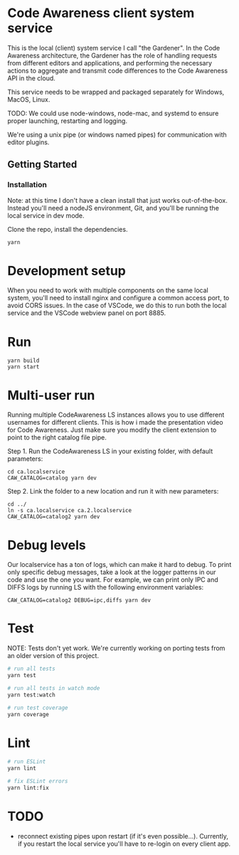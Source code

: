 # Code Awareness client system service

This is the local (client) system service I call "the Gardener". In the Code Awareness architecture, the Gardener has the role of handling requests from different editors and applications, and performing the necessary actions to aggregate and transmit code differences to the Code Awareness API in the cloud.

This service needs to be wrapped and packaged separately for Windows, MacOS, Linux.

TODO: We could use node-windows, node-mac, and systemd to ensure proper launching, restarting and logging.

We're using a unix pipe (or windows named pipes) for communication with editor plugins.

## Getting Started

### Installation

Note: at this time I don't have a clean install that just works out-of-the-box. Instead you'll need a nodeJS environment, Git, and you'll be running the local service in dev mode.

Clone the repo, install the dependencies.

```bash
yarn
```

# Development setup

When you need to work with multiple components on the same local system, you'll need to install nginx and configure a common access port, to avoid CORS issues. In the case of VSCode, we do this to run both the local service and the VSCode webview panel on port 8885.

# Run

```
yarn build
yarn start
```

# Multi-user run

Running multiple CodeAwareness LS instances allows you to use different usernames for different clients. This is how i made the presentation video for Code Awareness. Just make sure you modify the client extension to point to the right catalog file pipe.

Step 1. Run the CodeAwareness LS in your existing folder, with default parameters:
```
cd ca.localservice
CAW_CATALOG=catalog yarn dev
```

Step 2. Link the folder to a new location and run it with new parameters:
```
cd ../
ln -s ca.localservice ca.2.localservice
CAW_CATALOG=catalog2 yarn dev
```

# Debug levels

Our localservice has a ton of logs, which can make it hard to debug. To print only specific debug messages, take a look at the logger patterns in our code and use the one you want. For example, we can print only IPC and DIFFS logs by running LS with the following environment variables:

```
CAW_CATALOG=catalog2 DEBUG=ipc,diffs yarn dev
```

# Test

NOTE: Tests don't yet work. We're currently working on porting tests from an older version of this project.
```bash
# run all tests
yarn test

# run all tests in watch mode
yarn test:watch

# run test coverage
yarn coverage
```

# Lint

```bash
# run ESLint
yarn lint

# fix ESLint errors
yarn lint:fix
```

# TODO

- reconnect existing pipes upon restart (if it's even possible...). Currently, if you restart the local service you'll have to re-login on every client app.
